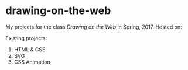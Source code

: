# drawing-on-the-web
My projects for the class *Drawing on the Web* in Spring, 2017. 
Hosted on: [](http://i6.cims.nyu.edu/~xt405/380/)

Existing projects: 

1. HTML & CSS
2. SVG
3. CSS Animation 
